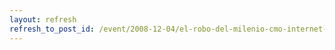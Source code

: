```yaml
---
layout: refresh
refresh_to_post_id: /event/2008-12-04/el-robo-del-milenio-cmo-internet-lleg-a-ser-libre-y-porqu-es-importante
---
```

